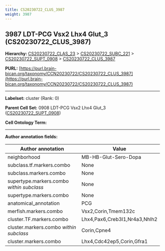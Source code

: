 ```yaml
---
title: CS20230722_CLUS_3987
weight: 3987
---
```

## 3987 LDT-PCG Vsx2 Lhx4 Glut_3 (CS20230722_CLUS_3987)
<b>Hierarchy: </b>
[CS20230722_CLAS_23](../CS20230722_CLAS_23) >
[CS20230722_SUBC_221](../CS20230722_SUBC_221) >
[CS20230722_SUPT_0908](../CS20230722_SUPT_0908) >
[CS20230722_CLUS_3987](../CS20230722_CLUS_3987)

**PURL:** [https://purl.brain-bican.org/taxonomy/CCN20230722/CS20230722_CLUS_3987](https://purl.brain-bican.org/taxonomy/CCN20230722/CS20230722_CLUS_3987)

---


**Labelset:** cluster (Rank: 0)

**Parent Cell Set:** 0908 LDT-PCG Vsx2 Lhx4 Glut_3 ([CS20230722_SUPT_0908](../CS20230722_SUPT_0908))



**Cell Ontology Term:** 

[MARKER GENES.]: #


---

[TRANSFERRED ANNOTATIONS.]: #


[AUTHOR ANNOTATION FIELDS.]: #


**Author annotation fields:**

| Author annotation | Value |
|-------------------|-------|
|neighborhood|MB-HB-Glut-Sero-Dopa|
|subclass.tf.markers.combo|None|
|subclass.markers.combo|None|
|supertype.markers.combo _within subclass_|None|
|supertype.markers.combo|None|
|anatomical_annotation|PCG|
|merfish.markers.combo|Vsx2,Corin,Tmem132c|
|cluster.TF.markers.combo|Lhx4,Pax6,Creb3l1,Nr4a3,Nhlh2|
|cluster.markers.combo _within subclass_|Corin,Cpne4|
|cluster.markers.combo|Lhx4,Cdc42ep5,Corin,Gfra1|
